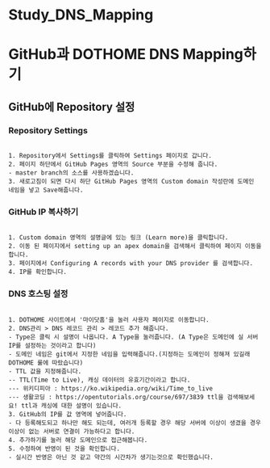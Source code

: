 # Study_DNS_Mapping

GitHub과 DOTHOME DNS Mapping하기
================================

## GitHub에 Repository 설정

### Repository Settings
<pre><code>
1. Repository에서 Settings를 클릭하여 Settings 페이지로 갑니다.
2. 페이지 하단에서 GitHub Pages 영역의 Source 부분을 수정해 줍니다.
- master branch의 소스를 사용하겠습니다.
3. 새로고침이 되면 다시 하단 GitHub Pages 영역의 Custom domain 작성란에 도메인 네임을 넣고 Save해줍니다.
</code></pre>

### GitHub IP 복사하기
<pre><code>
1. Custom domain 영역의 설명글에 있는 링크 (Learn more)을 클릭합니다.
2. 이동 된 페이지에서 setting up an apex domain을 검색해서 클릭하여 페이지 이동을 합니다.
3. 페이지에서 Configuring A records with your DNS provider 를 검색합니다.
4. IP를 확인합니다.
</code></pre>

### DNS 호스팅 설정
<pre><code>
1. DOTHOME 사이트에서 '마이닷홈'을 눌러 사용자 페이지로 이동합니다.
2. DNS관리 > DNS 레코드 관리 > 레코드 추가 해줍니다.
- Type은 클릭 시 설명이 나옵니다. A Type을 눌러줍니다. (A Type은 도메인에 실 서버 IP를 설정하는 것이라고 합니다)
- 도메인 네임은 git에서 지정한 네임을 입력해줍니다.(지정하는 도메인이 정해져 있길래 DOTHOME 룰에 따랐습니다)
- TTL 값을 지정해줍니다.
-- TTL(Time to Live), 캐싱 데이터의 유효기간이라고 합니다.
--- 위키디피아 : https://ko.wikipedia.org/wiki/Time_to_live
--- 생활코딩 : https://opentutorials.org/course/697/3839 ttl을 검색해보세요! ttl과 캐싱에 대한 설명이 있습니다.
3. GitHub의 IP를 값 영역에 넣어줍니다.
- 다 등록해도되고 하나만 해도 되는데, 여러개 등록할 경우 해당 서버에 이상이 생겼을 경우 이상이 없는 서버로 연결이 가능하다고 합니다.
4. 추가하기를 눌러 해당 도메인으로 접근해봅니다.
5. 수정하여 반영이 된 것을 확인합니다.
- 실시간 반영은 아닌 것 같고 약간의 시간차가 생기는것으로 확인했습니다.
</code></pre>
